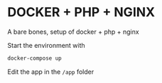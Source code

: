 # DOCKER + PHP + NGINX

A bare bones, setup of docker + php + nginx

Start the environment with

```bash
docker-compose up
```

Edit the app in the `/app` folder